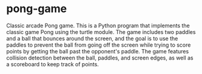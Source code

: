# pong-game
Classic arcade Pong game.
This is a Python program that implements the classic game Pong using the turtle module. The game includes two paddles and a ball that bounces around the screen, and the goal is to use the paddles to prevent the ball from going off the screen while trying to score points by getting the ball past the opponent's paddle. The game features collision detection between the ball, paddles, and screen edges, as well as a scoreboard to keep track of points.
